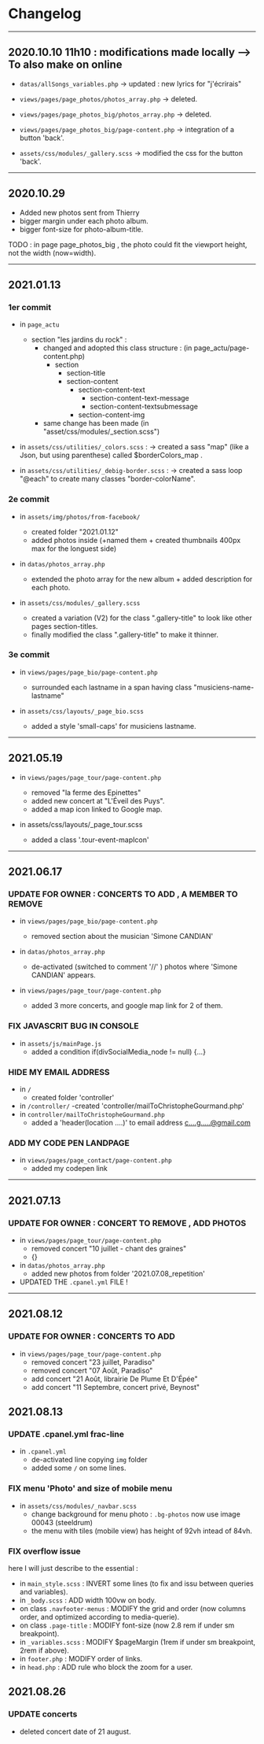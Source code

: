 
# Changelog

---

## 2020.10.10 11h10 :   modifications made locally --> To also make on online

- `datas/allSongs_variables.php`
-> updated : new lyrics for "j'écrirais"

- `views/pages/page_photos/photos_array.php`
-> deleted.

- `views/pages/page_photos_big/photos_array.php`
-> deleted.

- `views/pages/page_photos_big/page-content.php`
-> integration of a button 'back'.

- `assets/css/modules/_gallery.scss`
-> modified the css for the button 'back'.

---

## 2020.10.29

- Added new photos sent from Thierry
- bigger margin under each photo album.
- bigger font-size for photo-album-title.

TODO : in page page_photos_big ,  the photo could fit the viewport height, not the width (now=width).

---

## 2021.01.13

### 1er commit

- in `page_actu`
  - section "les jardins du rock" :
    - changed and adopted this class structure : (in page_actu/page-content.php)
      - section
        - section-title
        - section-content
          - section-content-text
            - section-content-text-message
            - section-content-textsubmessage
          - section-content-img
    - same change has been made (in "asset/css/modules/_section.scss")

- in `assets/css/utilities/_colors.scss` :
-> created a sass "map" (like a Json, but using parenthese) called $borderColors_map .

- in `assets/css/utilities/_debig-border.scss` :
-> created a sass loop "@each" to create many classes "border-colorName".

### 2e commit

- in  `assets/img/photos/from-facebook/`
  - created folder "2021.01.12"
  - added photos inside (+named them + created thumbnails 400px max for the longuest side)

- in  `datas/photos_array.php`
  - extended the photo array for the new album + added description for each photo.

- in  `assets/css/modules/_gallery.scss`
  - created a variation (V2) for the class ".gallery-title" to look like other pages section-titles.
  - finally modified the class ".gallery-title" to make it thinner.

### 3e commit

- in   `views/pages/page_bio/page-content.php`
  - surrounded each lastname in a  span having class "musiciens-name-lastname"

- in   `assets/css/layouts/_page_bio.scss`
  - added a style 'small-caps' for musiciens lastname.

---

## 2021.05.19

- in `views/pages/page_tour/page-content.php`
  - removed "la ferme des Epinettes"
  - added new concert at "L'Éveil des Puys".
  - added a map icon linked to Google map.
  
- in assets/css/layouts/_page_tour.scss
  - added a class '.tour-event-mapIcon'

---

## 2021.06.17

### UPDATE FOR OWNER :  CONCERTS TO ADD , A MEMBER TO REMOVE

- in `views/pages/page_bio/page-content.php`
  - removed section about the musician 'Simone CANDIAN'
- in `datas/photos_array.php`
  - de-activated (switched to comment '//' ) photos where 'Simone CANDIAN' appears.

- in `views/pages/page_tour/page-content.php`
  - added 3 more concerts, and google map link for 2 of them.

### FIX JAVASCRIT BUG IN CONSOLE

- in `assets/js/mainPage.js`
  - added a condition if(divSocialMedia_node != null) {...}

### HIDE MY EMAIL ADDRESS

- in `/`
  - created folder 'controller'
- in `/controller/`
  -created 'controller/mailToChristopheGourmand.php'
- in `controller/mailToChristopheGourmand.php`
  - added a 'header(location ....)' to email address c....g.....@gmail.com

### ADD MY CODE PEN LANDPAGE

- in `views/pages/page_contact/page-content.php`
  - added my codepen link

---

## 2021.07.13

### UPDATE FOR OWNER : CONCERT TO REMOVE , ADD PHOTOS

- in `views/pages/page_tour/page-content.php`
  - removed concert "10 juillet - chant des graines"
  - {}
- in `datas/photos_array.php`
  - added new photos from folder '2021.07.08_repetition'
- UPDATED THE `.cpanel.yml` FILE !

---

## 2021.08.12

### UPDATE FOR OWNER : CONCERTS TO ADD

- in `views/pages/page_tour/page-content.php`
  - removed concert "23 juillet, Paradiso"
  - removed concert "07 Août, Paradiso"
  - add concert "21 Août, librairie De Plume Et D'Épée"
  - add concert "11 Septembre, concert privé, Beynost"

## 2021.08.13

### UPDATE .cpanel.yml frac-line

- in `.cpanel.yml`
  - de-activated line copying `img` folder
  - added some `/` on some lines.

### FIX menu 'Photo' and size of mobile menu

- in `assets/css/modules/_navbar.scss`
  - change background for menu photo : `.bg-photos` now use image 00043 (steeldrum)
  - the menu with tiles (mobile view) has height of 92vh intead of 84vh.

### FIX overflow issue

here I will just describe to the essential :

- in `main_style.scss` : INVERT some lines (to fix and issu between queries and variables).
- in `_body.scss` : ADD width 100vw on body.
- on class `.navfooter-menus` : MODIFY the grid and order (now columns order, and optimized according to media-querie).
- on class `.page-title` : MODIFY font-size (now 2.8 rem if under sm breakpoint).
- in `_variables.scss` : MODIFY $pageMargin (1rem if under sm breakpoint, 2rem if above).
- in `footer.php` : MODIFY order of links.
- in `head.php` : ADD rule who block the zoom for a user.

## 2021.08.26

### UPDATE concerts

- deleted concert date of 21 august.